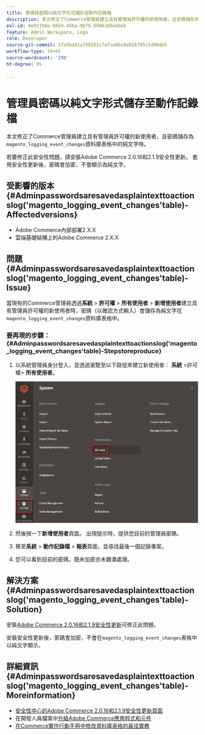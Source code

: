 ```yaml
---
title: 管理員密碼以純文字形式儲存至動作記錄檔
description: 本文修正了Commerce管理員建立具有管理員許可權的新使用者，且密碼儲存為「magento_logging_event_changes」資料庫表格中的純文字時，所發生的問題。
exl-id: 0e91198e-66b9-456a-9b75-5986369ed8e6
feature: Admin Workspace, Logs
role: Developer
source-git-commit: 1fa5ba91a788351c7a7ce8bc0e826f05c5d98de5
workflow-type: tm+mt
source-wordcount: '298'
ht-degree: 0%

---
```


# 管理員密碼以純文字形式儲存至動作記錄檔

本文修正了Commerce管理員建立具有管理員許可權的新使用者，且密碼儲存為`magento_logging_event_changes`資料庫表格中的純文字時。

若要修正此安全性問題，請安裝Adobe Commerce 2.0.16和2.1.9安全性更新。 套用安全性更新後，密碼會加密，不會顯示為純文字。

## 受影響的版本{#Adminpasswordsaresavedasplaintexttoactionslog('magento_logging_event_changes'table)-Affectedversions}

* Adobe Commerce內部部署2.X.X
* 雲端基礎結構上的Adobe Commerce 2.X.X

## 問題{#Adminpasswordsaresavedasplaintexttoactionslog('magento_logging_event_changes'table)-Issue}

當現有的Commerce管理員透過&#x200B;**系統** > **許可權** > **所有使用者** > **新增使用者**&#x200B;建立具有管理員許可權的新使用者時，密碼（以確認方式輸入）會儲存為純文字在`magento_logging_event_changes`資料庫表格中。

### 要再現的步驟： {#Adminpasswordsaresavedasplaintexttoactionslog('magento_logging_event_changes'table)-Stepstoreproduce}

1. 以系統管理員身分登入，並透過瀏覽至以下路徑來建立新使用者： **系統** >許可權> **所有使用者**。

   ![add_user_magento_2.4.1.png](assets/add_user_magento_2.4.1.png)

1. 然後按一下&#x200B;**新增使用者**&#x200B;頁面。 出現提示時，提供您目前的管理員密碼。
1. 移至&#x200B;**系統** > **動作記錄檔** > **報表**&#x200B;頁面，並尋找最後一個記錄專案。
1. 您可以看到目前的密碼，既未加密亦未雜湊處理。

## 解決方案{#Adminpasswordsaresavedasplaintexttoactionslog('magento_logging_event_changes'table)-Solution}

安裝[Adobe Commerce 2.0.16和2.1.9安全性更新](https://magento.com/security/patches/magento-2016-and-219-security-update)可修正此問題。

安裝安全性更新後，密碼會加密，不會在`magento_logging_event_changes`表格中以純文字顯示。

## 詳細資訊{#Adminpasswordsaresavedasplaintexttoactionslog('magento_logging_event_changes'table)-Moreinformation}

* [安全性中心的Adobe Commerce 2.0.16和2.1.9安全性更新頁面](https://magento.com/security/patches/magento-2016-and-219-security-update)
* 在開發人員檔案中[升級Adobe Commerce應用程式和元件](https://experienceleague.adobe.com/docs/commerce-operations/upgrade-guide/overview.html?lang=zh-Hant)
* [在Commerce實作行動手冊中修改資料庫表格的最佳實務](https://experienceleague.adobe.com/zh-hant/docs/commerce-operations/implementation-playbook/best-practices/development/modifying-core-and-third-party-tables#why-adobe-recommends-avoiding-modifications)

